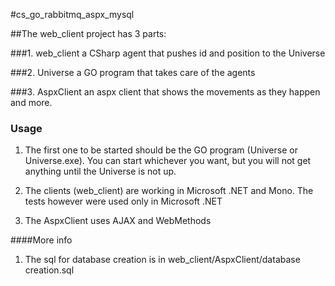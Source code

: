 #cs_go_rabbitmq_aspx_mysql

##The web_client project has 3 parts:

###1. web_client 
a CSharp agent that pushes id and position to the Universe

###2. Universe
a GO program that takes care of the agents

###3. AspxClient 
an aspx client that shows the movements as they happen and more.

### Usage
1. The first one to be started should be the GO program (Universe or Universe.exe). 
You can start whichever you want, but you will not get anything until the Universe 
is not up.

2. The clients (web_client) are working in Microsoft .NET and Mono. The tests however were used only in Microsoft .NET

3. The AspxClient uses AJAX and WebMethods

####More info
1. The sql for database creation is in web_client/AspxClient/database creation.sql



